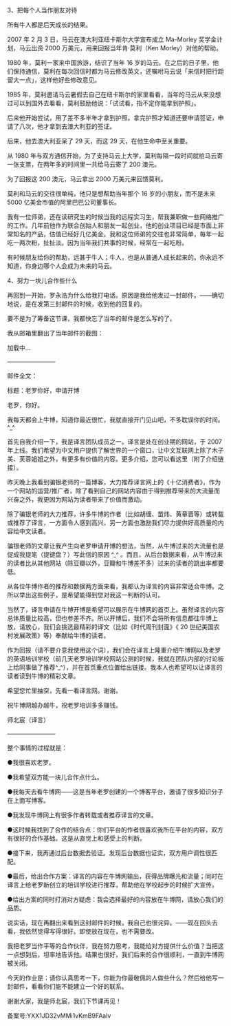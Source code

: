 3、把每个人当作朋友对待

所有牛人都是后天成长的结果。

2007 年 2 月 3 日，马云在澳大利亚纽卡斯尔大学宣布成立 Ma-Morley 奖学金计划，马云出资 2000 万美元，用来回报当年肯·莫利（Ken Morley）对他的帮助。

1980 年，莫利一家来中国旅游，结识了当年 16 岁的马云。在之后的日子里，他们保持通信，莫利在每次回信时都为马云修改英文，还嘱咐马云说「来信时把行距留大一点」，这样他好些修改意见。

1985 年，莫利邀请马云暑假去自己在纽卡斯尔的家里看看，当年的马云从来没想过可以到国外去看看，莫利鼓励他说：「试试看，指不定你能拿到护照」。

后来他开始尝试，用了差不多半年才拿到护照。拿完护照才知道还要申请签证，申请了八次，他才拿到去澳大利亚的签证。

后来，他去澳大利亚呆了 29 天，而这 29 天，在他生命中至关重要。

从 1980 年与双方通信开始，为了支持马云上大学，莫利每隔一段时间就给马云寄一张支票，在两年多的时间里一共给马云寄了 200 澳元。

为了回报这 200 澳元，马云拿出 2000 万美元来回馈莫利。

莫利和马云的交往很单纯，他只是想帮助当年那个 16 岁的小朋友，而不是未来 5000 亿美金市值的阿里巴巴公司董事长。

我有一位师弟，还在读研究生的时候当我的远程实习生，帮我兼职做一些网络推广的工作。几年前他作为联合创始人和朋友一起创业，他的创业项目已经是市面上非常知名的产品，估值已经好几亿美金。我和这位师弟的交往也非常简单，每年一起吃一两次粉，扯扯淡。因为当年我们共事的时候，经常在一起吃粉。

有时候朋友给你的帮助，远甚于牛人；牛人，也是从普通人成长起来的。你永远不知道，你身边哪个人会成为未来的马云。

4、努力一块儿合作些什么

再回到一开始，罗永浩为什么给我打电话。原因是我给他发过一封邮件。——确切地说，是在发第三封邮件的时候，收到他的回复的。

要不是为了筹备这节课，我都快忘了当年的邮件是怎么写的了。

我从邮箱里翻出了当年邮件的截图：

加载中...

————————

邮件全文：

标题：老罗你好，申请开博

老罗，你好。

我每天都会上牛博，知道你最近很忙，我就直接开门见山吧，不多耽误你的时间。\^\_\^

首先自我介绍一下，我是译言团队成员之一。译言是处在创业期的网站，于 2007 年上线。我们希望为中文用户提供了解世界的一个窗口，让中文互联网上除了木子美、芙蓉姐姐之外，有更多有价值的内容。更多介绍，您可以看这里（附了介绍链接）。

昨天晚上我看到骗银老师的一篇博客，大力推荐译言网上的《十亿消费者》，作为一个网站的运营/推广者，除了看到自己的网站内容由于得到推荐带来的大流量而兴奋之外，我更因为网站为读者带来了价值而激动。

除了骗银老师的大力推荐，许多牛博的作者（比如胡缠、苗炜、黄章晋等）或转载或推荐了译言，一方面令人感到高兴，另一方面也激励我们尽力提供好高质量的内容给中文读者。

骗银老师的文章让我产生向老罗申请开博的想法，当然，从牛博过来的大流量也是促成我提笔（提键盘？）写此信的原因 \^\_\^ 。而且，从后台数据来看，从牛博过来的读者比从其他网站（除豆瓣以外，豆瓣和牛博差不多）过来的读者的跳出率都要低。

从各位牛博作者的推荐和数据两方面来看，我都认为译言的内容非常适合牛博。之所以举出这些例子，是希望能得到您对我这一判断的认可。

当然了，译言申请在牛博开博是希望可以展示在牛博网的首页上。虽然译言的内容总体质量比较高，但也参差不齐。所以开博后，我们不会将所有信息都往牛博上放，请放心，我们会挑选最精彩的译文（比如《时代周刊封面》《 20 世纪美国农村发展政策》等）奉献给牛博的读者。

作为回报（请不要介意我使用这个词），我们会在译言上隆重介绍牛博网以及老罗的英语培训学校（前几天老罗培训学校网站公测的时候，我就在团队内部的讨论板上给同事做了推荐\^\_\^），并在首页重点位置给出链接。我本人也希望可以让译言的读者读到牛博的精彩文章。

希望您忙里抽空，先看一看译言网。谢谢。

祝牛博网越办越牛，祝老罗培训多多赚钱。

师北宸（译言）

————————

整个事情的过程就是：

●我很喜欢老罗。

●我希望双方能一块儿合作点什么。

●我每天去看牛博网——这是当年老罗创建的一个博客平台，邀请了很多知识分子在上面写博客。

●我发现牛博网上有很多作者转载或者推荐译言的文章。

●这时候我找到了合作的结合点：你们平台的作者很喜欢我所在平台的内容，双方有很好的合作基础。这是从直觉上和感受上的判断。

●接下来，我再通过后台数据去验证。发现后台数据也证实，双方用户调性很匹配。

●最后，给出合作方案：译言的内容在牛博网输出，获得品牌曝光和流量；同时在译言上给老罗新创立的培训学校进行推荐，帮助他在学校起步的时候扩大宣传。

●给出方案的同时打消对方疑虑：我会选择最好的内容放在牛博网，请放心我们的品质。

说实话，现在再翻出来看到这封邮件的时候，我自己也很诧异。——现在回头去看，我依然觉得写得很好。即使放在现在，也不需要改。

我把老罗当作平等的合作伙伴，我在努力思考，我能给对方提供什么价值？当把这一点想到后，坦率地告诉他。结果也很好，我们后来的合作很顺利，一直到牛博网被关闭。

今天的作业是：请你认真思考一下，你能为你最敬佩的人做些什么？然后给他写一封邮件，看看你们能不能建立一个好的联系。

谢谢大家，我是师北宸，我们下节课再见！

备案号:YXX1JD32vMMi1vKmB9FAalv